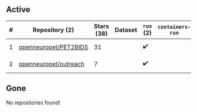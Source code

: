 ## Active
| # | Repository (2) | Stars (38) | Dataset | `run` (2) | `containers-run` | Last Modified |
| --- | --- | --- | --- | --- | --- | --- |
| 1 | [openneuropet/PET2BIDS](https://github.com/openneuropet/PET2BIDS) | 31 |  | :heavy_check_mark: |  | 2025-09-10 02:23:52+00:00 |
| 2 | [openneuropet/outreach](https://github.com/openneuropet/outreach) | 7 |  | :heavy_check_mark: |  | 2025-09-29 09:21:57+00:00 |

## Gone
No repositories found!
